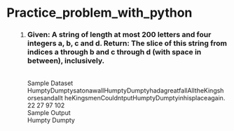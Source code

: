 <h1>Practice_problem_with_python</h1>
<ul>
<ol>
<li>
<p><h3>Given: A string of length at most 200 letters and four integers a, b, c and d. 
Return: The slice of this string from indices a through b and c through d (with space in between), inclusively.</h3>
<br>
Sample Dataset<br>
 HumptyDumptysatonawallHumptyDumptyhadagreatfallAlltheKingshorsesandallt heKingsmenCouldntputHumptyDumptyinhisplaceagain.</br> 
22 27 97 102 <br>
Sample Output<br> 
Humpty Dumpty<br>
</p>
</li>
</ol>
